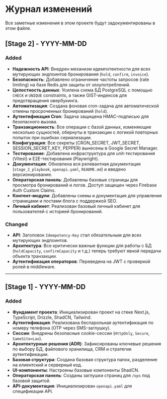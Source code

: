 # Журнал изменений

Все заметные изменения в этом проекте будут задокументированы в этом файле.

## [Stage 2] - YYYY-MM-DD

### Added
- **Надежность API**: Внедрен механизм идемпотентности для всех мутирующих эндпоинтов бронирования (`hold`, `confirm`, `invoice`).
- **Безопасность**: Добавлено ограничение частоты запросов (rate limiting) на базе Redis для защиты от злоупотреблений.
- **Целостность данных**: Усилена схема БД PostgreSQL с помощью `CHECK` и `UNIQUE` constraints, а также GIST-индексов для предотвращения овербукинга.
- **Автоматизация**: Создана фоновая cron-задача для автоматической отмены просроченных бронирований (`hold`).
- **Аутентификация Cron**: Задача защищена HMAC-подписью для безопасного вызова.
- **Транзакционность**: Все операции с базой данных, изменяющие несколько сущностей, обернуты в транзакции с логикой повторных попыток при ошибках сериализации.
- **Конфигурация**: Все секреты (CRON_SECRET, JWT_SECRET, SESSION_SECRET_KEY, PEPPER) вынесены в Google Secret Manager.
- **Тестирование**: Добавлена инфраструктура для unit-тестирования (Vitest) и E2E-тестирования (Playwright).
- **Документация**: Обновлена вся релевантная документация (`stage_2_playbook`, `openapi.yaml`, `README.md`) и введено версионирование.
- **Операторская панель**: Добавлены базовые страницы для просмотра бронирований и логов. Доступ защищен через Firebase Auth Custom Claims.
- **Контент-модули**: Добавлены схемы и документация для управления страницами и постами блога с поддержкой SEO.
- **Личный кабинет**: Реализован базовый личный кабинет для пользователей с историей бронирований.

### Changed
- **API**: Заголовок `Idempotency-Key` стал обязательным для всех мутирующих эндпоинтов.
- **Архитектура**: Все критически важные функции для работы с БД (`holdCapacity`, `confirmCapacity` и т.д.) теперь требуют явной передачи объекта транзакции.
- **Аутентификация операторов**: Переведена на JWT с проверкой ролей в middleware.

---

## [Stage 1] - YYYY-MM-DD

### Added
- **Фундамент проекта**: Инициализирован проект на стеке Next.js, TypeScript, Drizzle, ShadCN, Tailwind.
- **Аутентификация**: Реализована беспарольная аутентификация по номеру телефона (OTP через SMS-заглушку).
- **Сессии**: Внедрены безопасные cookie-сессии (`HttpOnly`, `Secure`, `SameSite=Lax`).
- **Архитектурные решения (ADR)**: Зафиксированы ключевые решения по выбору БД, файлового хранилища, CRM и стратегии аутентификации.
- **Базовая структура**: Создана базовая структура папок, разделение на клиентский и серверный код.
- **UI-компоненты**: Настроены базовые компоненты ShadCN.
- **Операторская панель**: Созданы заглушки страниц для `/ops` под базовой защитой.
- **API-документация**: Инициализирован `openapi.yaml` для спецификации API.
